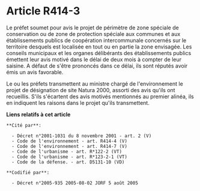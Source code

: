 # Article R414-3

Le préfet soumet pour avis le projet de périmètre de zone spéciale de conservation ou de zone de protection spéciale aux
communes et aux établissements publics de coopération intercommunale concernés sur le territoire desquels est localisée en
tout ou en partie la zone envisagée. Les conseils municipaux et les organes délibérants des établissements publics émettent
leur avis motivé dans le délai de deux mois à compter de leur saisine. A défaut de s'être prononcés dans ce délai, ils sont
réputés avoir émis un avis favorable.

Le ou les préfets transmettent au ministre chargé de l'environnement le projet de désignation de site Natura 2000, assorti
des avis qu'ils ont recueillis. S'ils s'écartent des avis motivés mentionnés au premier alinéa, ils en indiquent les raisons
dans le projet qu'ils transmettent.

**Liens relatifs à cet article**

	**Cité par**:

	  - Décret n°2001-1031 du 8 novembre 2001 - art. 2 (V)
	  - Code de l'environnement - art. R414-4 (V)
	  - Code de l'environnement - art. R414-7 (V)
	  - Code de l'urbanisme - art. R*122-2 (VT)
	  - Code de l'urbanisme - art. R*123-2-1 (VT)
	  - Code de la défense. - art. D5131-10 (VD)

	**Codifié par**:

	  - Décret n°2005-935 2005-08-02 JORF 5 août 2005
